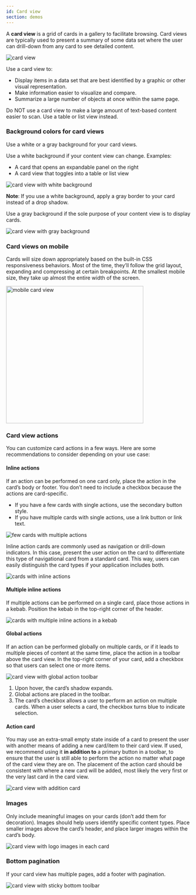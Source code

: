 ```yaml
---
id: Card view
section: demos
---
```



A **card view** is a grid of cards in a gallery to facilitate browsing. Card views are typically used to present a summary of some data set where the user can drill-down from any card to see detailed content.

<img src="./img/card-view.png" alt="card view" />

Use a card view to:
- Display items in a data set that are best identified by a graphic or other visual representation.
- Make information easier to visualize and compare.
- Summarize a large number of objects at once within the same page.

Do NOT use a card view to make a large amount of text-based content easier to scan. Use a table or list view instead.

### Background colors for card views
Use a white or a gray background for your card views.

Use a white background if your content view can change. Examples:
- A card that opens an expandable panel on the right
- A card view that toggles into a table or list view

<img src="./img/white-background.png" alt="card view with white background" /> 

**Note**: If you use a white background, apply a gray border to your card instead of a drop shadow.

Use a gray background if the sole purpose of your content view is to display cards.

<img src="./img/gray-background.png" alt="card view with gray background" />

### Card views on mobile
Cards will size down appropriately based on the built-in CSS responsiveness behaviors. Most of the time, they’ll follow the grid layout, expanding and compressing at certain breakpoints. At the smallest mobile size, they take up almost the entire width of the screen.

<img src="./img/mobile-cards.png" alt="mobile card view" width="375"/>

### Card view actions
You can customize card actions in a few ways. Here are some recommendations to consider depending on your use case:

#### Inline actions
If an action can be performed on one card only, place the action in the card’s body or footer. You don’t need to include a checkbox because the actions are card-specific.

- If you have a few cards with single actions, use the secondary button style.
- If you have multiple cards with single actions, use a link button or link text.

<img src="./img/few-multiple-actions.png" alt="few cards with multiple actions" />  

Inline action cards are commonly used as navigation or drill-down indicators. In this case, present the user action on the card to differentiate this type of navigational card from a standard card. This way, users can easily distinguish the card types if your application includes both.   

<img src="./img/inline-actions.png" alt="cards with inline actions" />

#### Multiple inline actions
If multiple actions can be performed on a single card, place those actions in a kebab. Position the kebab in the top-right corner of the header.

<img src="./img/multiple-inline.png" alt="cards with multiple inline actions in a kebab" />

#### Global actions
If an action can be performed globally on multiple cards, or if it leads to multiple pieces of content at the same time, place the action in a toolbar above the card view. In the top-right corner of your card, add a checkbox so that users can select one or more items.

<img src="./img/global-actions.png" alt="card view with global action toolbar" />

1. Upon hover, the card’s shadow expands.
2. Global actions are placed in the toolbar.
3. The card’s checkbox allows a user to perform an action on multiple cards. When a user selects a card, the checkbox turns blue to indicate selection.

#### Action card
You may use an extra-small empty state inside of a card to present the user with another means of adding a new card/item to their card view. If used, we recommend using it **in addition to** a primary button in a toolbar, to ensure that the user is still able to perform the action no matter what page of the card view they are on. The placement of the action card should be consistent with where a new card will be added, most likely the very first or the very last card in the card view.

<img src="./img/add-card-empty-state.png" alt="card view with addition card" />


### Images
Only include meaningful images on your cards (don’t add them for decoration). Images should help users identify specific content types. Place smaller images above the card’s header, and place larger images within the card’s body.

<img src="./img/card-images.png" alt="card view with logo images in each card" />

### Bottom pagination
If your card view has multiple pages, add a footer with pagination.

<img src="./img/card-view-sticky-toolbar.png" alt="card view with sticky bottom toolbar" />
